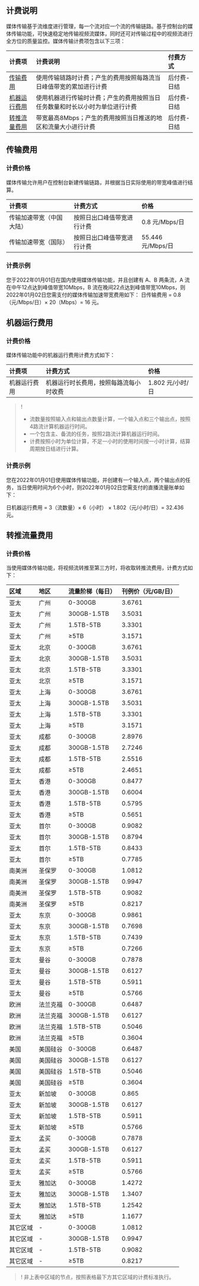 ## 计费说明

媒体传输基于流维度进行管理，每一个流对应一个流的传输链路。基于控制台的媒体传输功能，可快速稳定地传输视频流媒体，同时还可对传输过程中的视频流进行全方位的质量监控。媒体传输计费项包含以下三项：

| 计费项       | 计费说明                                                     | 付费方式    |
| :----------- | :----------------------------------------------------------- | :---------- |
| [传输费用](#transport)     | 使用传输链路时计费；产生的费用按照每路流当日峰值带宽的累加进行计费 | 后付费-日结 |
| [机器运行费用](#machine) | 使用机器进行传输时计费；产生的费用按照当日任务数量和时长以小时为单位进行计费 | 后付费-日结 |
| [转推流量费用](#retweet) | 带宽最高8Mbps；产生的费用按照当日推送的地区和流量大小进行计费 | 后付费-日结 |

[](id:transport)
## 传输费用

### 计费价格

媒体传输允许用户在控制台新建传输链路，并根据当日实际使用的带宽峰值进行结算。

| 计费项   | 计费方式                   | 价格               |
| :------- | :------------------------- | :----------------- |
| 传输加速带宽（中国大陆） | 按照日出口峰值带宽进行计费 | 0.8 元/Mbps/日 |
| 传输加速带宽（国际） | 按照日出口峰值带宽进行计费 | 55.446 元/Mbps/日 |

### 计费示例

您于2022年01月01日在国内使用媒体传输功能，并且创建有 A、B 两条流，A 流在中午12点达到峰值带宽10Mbps，B 流在晚间22点达到峰值带宽10Mbps，则2022年01月02日您需支付的媒体传输加速带宽费用如下：
日传输费用 = 0.8（元/Mbps/日）× 20（Mbps）= 16 元。

[](id:machine)
## 机器运行费用

### 计费价格

媒体传输功能中的机器运行费用计费方式如下：

| 计费项       | 计费方式                               | 价格             |
| :----------- | :------------------------------------- | :--------------- |
| 机器运行费用 | 机器运行时长费用，按照每路流每小时收费 | 1.802 元/小时/日 |

>!
> - 流数量按照输入点和输出点数量计算，一个输入点和三个输出点，按照4路流计算机器运行时间。
> - 一个包含主、备流的任务，按照2路流计算机器运行时间。
> - 计费按照小时为单位计算，不足一小时的使用时间按一小时计算，结算周期按日结进行计算。

### 计费示例

您在2022年01月01日使用媒体传输功能，并创建有一个输入点，两个输出点的任务，当日使用时间为6个小时，则2022年01月02日您需支付的直播流量账单如下：

日机器运行费用 = 3（流数量）× 6（小时） × 1.802（元/小时/日）= 32.436 元。

[](id:retweet)
## 转推流量费用

### 计费价格

当使用媒体传输功能，将视频流转推至第三方时，将收取转推流费用，计费方式如下：

| 区域     | 地区     | 流量阶梯（每日） | 刊例价（元/GB/日） |
| :------- | :------- | :--------------- | :---------------- |
| 亚太     | 广州     | 0-300GB          | 3.6761              |
| 亚太     | 广州      | 300GB-1.5TB      | 3.5031             |
| 亚太     | 广州      | 1.5TB-5TB        | 3.3301             |
| 亚太     | 广州      | ≥5TB             | 3.1571             |
| 亚太     | 北京     | 0-300GB          | 3.6761             |
| 亚太     | 北京     | 300GB-1.5TB      | 3.5031             |
| 亚太     | 北京     | 1.5TB-5TB        | 3.3301             |
| 亚太     | 北京     | ≥5TB             | 3.1571             |
| 亚太     | 上海     | 0-300GB          | 3.6761              |
| 亚太     | 上海     | 300GB-1.5TB      | 3.5031             |
| 亚太     | 上海     | 1.5TB-5TB        | 3.3301             |
| 亚太     | 上海     | ≥5TB             | 3.1571             |
| 亚太     | 成都     | 0-300GB          | 2.8976             |
| 亚太     | 成都     | 300GB-1.5TB      | 2.7246             |
| 亚太     | 成都     | 1.5TB-5TB        | 2.5516             |
| 亚太     | 成都     | ≥5TB             | 2.4651             |
| 亚太     | 香港     | 0-300GB          | 0.8477            |
| 亚太     | 香港     | 300GB-1.5TB      | 0.6004            |
| 亚太     | 香港     | 1.5TB-5TB        | 0.5795            |
| 亚太     | 香港     | ≥5TB             | 0.5651            |
| 亚太     | 首尔     | 0-300GB          | 0.9082            |
| 亚太     | 首尔     | 300GB-1.5TB      | 0.8794           |
| 亚太     | 首尔     | 1.5TB-5TB        | 0.8433            |
| 亚太     | 首尔     | ≥5TB             | 0.7785            |
| 南美洲   | 圣保罗   | 0-300GB          | 1.0812            |
| 南美洲   | 圣保罗   | 300GB-1.5TB      | 0.9947            |
| 南美洲   | 圣保罗   | 1.5TB-5TB        | 0.9082            |
| 南美洲   | 圣保罗   | ≥5TB             | 0.8217            |
| 亚太     | 东京     | 0-300GB          | 0.9861            |
| 亚太     | 东京     | 300GB-1.5TB      | 0.7698            |
| 亚太     | 东京     | 1.5TB-5TB        | 0.7439            |
| 亚太     | 东京     | ≥5TB             | 0.7266             |
| 亚太     | 曼谷     | 0-300GB          | 0.7878            |
| 亚太     | 曼谷     | 300GB-1.5TB      | 0.6127            |
| 亚太     | 曼谷     | 1.5TB-5TB        | 0.5911            |
| 亚太     | 曼谷     | ≥5TB             | 0.5766            |
| 欧洲     | 法兰克福 | 0-300GB          | 0.6487            |
| 欧洲     | 法兰克福 | 300GB-1.5TB      | 0.6127            |
| 欧洲     | 法兰克福 | 1.5TB-5TB        | 0.5046            |
| 欧洲     | 法兰克福 | ≥5TB             | 0.3604            |
| 美国     | 美国硅谷 | 0-300GB          | 0.6487            |
| 美国     | 美国硅谷| 300GB-1.5TB      | 0.6127            |
| 美国     | 美国硅谷 | 1.5TB-5TB        | 0.5046            |
| 美国     | 美国硅谷 | ≥5TB             | 0.3604            |
| 亚太     | 新加坡   | 0-300GB          | 0.865            |
| 亚太     | 新加坡   | 300GB-1.5TB      | 0.6127            |
| 亚太     | 新加坡   | 1.5TB-5TB        | 0.5911           |
| 亚太     | 新加坡   | ≥5TB             | 0.5766            |
| 亚太     | 孟买     | 0-300GB          | 0.7878            |
| 亚太     | 孟买     | 300GB-1.5TB      | 0.6127            |
| 亚太     | 孟买     | 1.5TB-5TB        | 0.5911            |
| 亚太     | 孟买     | ≥5TB             | 0.5766            |
| 亚太     | 雅加达   | 0-300GB          | 1.4272             |
| 亚太     | 雅加达   | 300GB-1.5TB      | 1.3407             |
| 亚太     | 雅加达   | 1.5TB-5TB        | 1.2542             |
| 亚太     | 雅加达   | ≥5TB             | 1.1677             |
| 其它区域 | -        | 0-300GB          | 1.0812            |
| 其它区域 | -        | 300GB-1.5TB      | 0.9947            |
| 其它区域 | -        | 1.5TB-5TB        | 0.9082            |
| 其它区域 | -        | ≥5TB             | 0.8217            |


>! 非上表中区域的节点，按照表格最下方其它区域的计费标准执行。